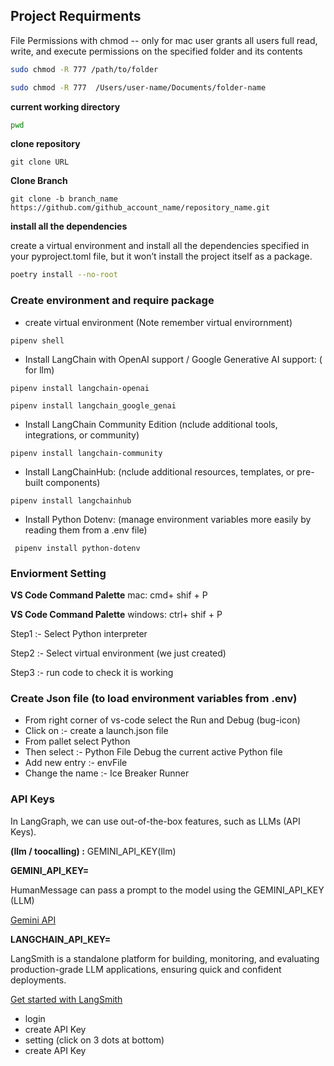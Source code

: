 ## Project Requirments 

File Permissions with chmod -- only for mac user
grants all users full read, write, and execute permissions on the specified folder and its contents
```bash
sudo chmod -R 777 /path/to/folder

sudo chmod -R 777  /Users/user-name/Documents/folder-name
```

**current working directory**
```bash
pwd
```

**clone repository**

```shell
git clone URL
```

**Clone Branch** 

```shell
git clone -b branch_name https://github.com/github_account_name/repository_name.git
```

**install all the dependencies**

create a virtual environment and install all the dependencies specified in your pyproject.toml file, but it won’t install the project itself as a package.

```bash
poetry install --no-root
```

### Create environment and require package

* create virtual environment (Note remember virtual envirornment)

```shell
pipenv shell
```

* Install LangChain with OpenAI support / Google Generative AI support: ( for llm)

```shell
pipenv install langchain-openai 
```

```shell
pipenv install langchain_google_genai 
```

* Install LangChain Community Edition (nclude additional tools, integrations, or community)

```shell
pipenv install langchain-community
```

* Install LangChainHub: (nclude additional resources, templates, or pre-built components)

```shell
pipenv install langchainhub
```

* Install Python Dotenv: (manage environment variables more easily by reading them from a .env file)

```shell
 pipenv install python-dotenv
```
### Enviorment Setting 

**VS Code Command Palette**  mac:  cmd+ shif + P

**VS Code Command Palette**  windows: ctrl+ shif + P

Step1 :-  Select Python interpreter 

Step2 :-  Select virtual environment (we just created)

Step3 :- run code to check it is working

### Create Json file (to load environment variables from .env)

* From right corner of vs-code select the Run and Debug (bug-icon)
* Click on :-  create a launch.json file
* From pallet  select Python
* Then select :-  Python File Debug the current active Python file
* Add new entry :- envFile 
* Change the name :- Ice Breaker Runner


### API Keys

In LangGraph, we can use out-of-the-box features, such as LLMs (API Keys).

**(llm / toocalling) :**  GEMINI_API_KEY(llm)

**GEMINI_API_KEY=**

HumanMessage can pass a prompt to the model using the GEMINI_API_KEY (LLM)

[Gemini API](https://aistudio.google.com/app/apikey)


**LANGCHAIN_API_KEY=**

LangSmith is a standalone platform for building, monitoring, and evaluating production-grade LLM applications, ensuring quick and confident deployments.

[Get started with LangSmith](https://docs.smith.langchain.com/)

* login 
* create API Key
* setting (click on 3 dots at bottom) 
* create API Key







